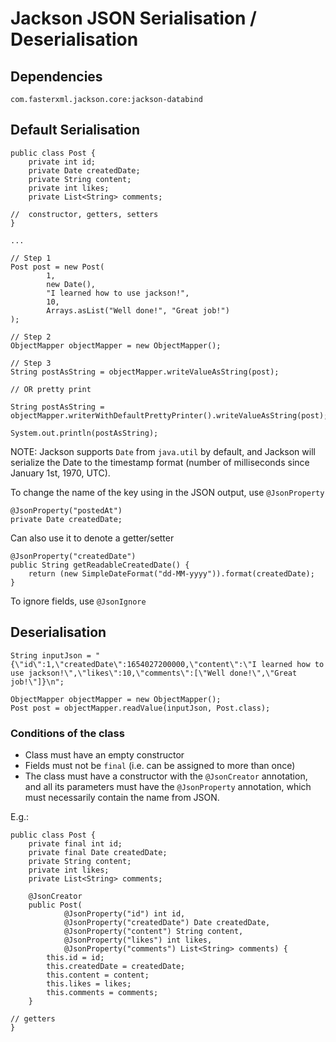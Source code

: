 # Jackson JSON Serialisation / Deserialisation


## Dependencies

```
com.fasterxml.jackson.core:jackson-databind
```

## Default Serialisation


```
public class Post {
    private int id;
    private Date createdDate;
    private String content;
    private int likes;
    private List<String> comments;

//  constructor, getters, setters
}

...

// Step 1
Post post = new Post(
        1,
        new Date(),
        "I learned how to use jackson!",
        10,
        Arrays.asList("Well done!", "Great job!")
);

// Step 2
ObjectMapper objectMapper = new ObjectMapper();

// Step 3
String postAsString = objectMapper.writeValueAsString(post);

// OR pretty print

String postAsString = objectMapper.writerWithDefaultPrettyPrinter().writeValueAsString(post);

System.out.println(postAsString);

```

NOTE:
Jackson supports `Date` from `java.util` by default, and Jackson will serialize the Date to the timestamp format (number of milliseconds since January 1st, 1970, UTC).


To change the name of the key using in the JSON output, use `@JsonProperty`

```
@JsonProperty("postedAt")
private Date createdDate;
```


Can also use it to denote a getter/setter

```
@JsonProperty("createdDate")
public String getReadableCreatedDate() {
    return (new SimpleDateFormat("dd-MM-yyyy")).format(createdDate);
}
```



To ignore fields, use `@JsonIgnore`


## Deserialisation

```
String inputJson = "{\"id\":1,\"createdDate\":1654027200000,\"content\":\"I learned how to use jackson!\",\"likes\":10,\"comments\":[\"Well done!\",\"Great job!\"]}\n";

ObjectMapper objectMapper = new ObjectMapper();
Post post = objectMapper.readValue(inputJson, Post.class);
```

### Conditions of the class

* Class must have an empty constructor
* Fields must not be `final` (i.e. can be assigned to more than once)
* The class must have a constructor with the `@JsonCreator` annotation, and all its parameters must have the  `@JsonProperty` annotation, which must necessarily contain the name from JSON.


E.g.:
```
public class Post {
    private final int id;
    private final Date createdDate;
    private String content;
    private int likes;
    private List<String> comments;

    @JsonCreator
    public Post(
            @JsonProperty("id") int id,
            @JsonProperty("createdDate") Date createdDate,
            @JsonProperty("content") String content,
            @JsonProperty("likes") int likes,
            @JsonProperty("comments") List<String> comments) {
        this.id = id;
        this.createdDate = createdDate;
        this.content = content;
        this.likes = likes;
        this.comments = comments;
    }

// getters
}
```
